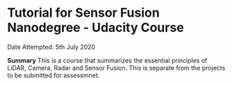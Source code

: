 # Tutorial for Sensor Fusion Nanodegree - Udacity Course

Date Attempted: 5th July 2020

**Summary**
This is a course that summarizes the essential principles of LiDAR, Camera, Radar and Sensor Fusion. This is separate from the projects to be submitted for assessmnet.
